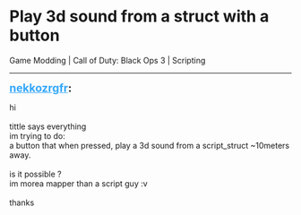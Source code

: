 # Play 3d sound from a struct with a button
Game Modding | Call of Duty: Black Ops 3 | Scripting

---
<strong style="font-size: 1.4em;"><span style="text-decoration: underline;text-decoration-color: #34a7f9;"><span style="color:#34a7f9;">nekkozrgfr</span></span>:</strong>

<p>hi<br /><br />tittle says everything<br />im trying to do:<br />a button that when pressed, play a 3d sound from a script_struct ~10meters away.<br /><br />is it possible ?<br />im morea mapper than a script guy :v<br /><br />thanks</p>
